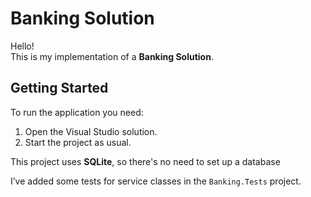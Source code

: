 # Banking Solution

Hello!  
This is my implementation of a **Banking Solution**.

## Getting Started

To run the application you need:

1. Open the Visual Studio solution.
2. Start the project as usual.

This project uses **SQLite**, so there's no need to set up a database

I’ve added some tests for service classes in the `Banking.Tests` project.
